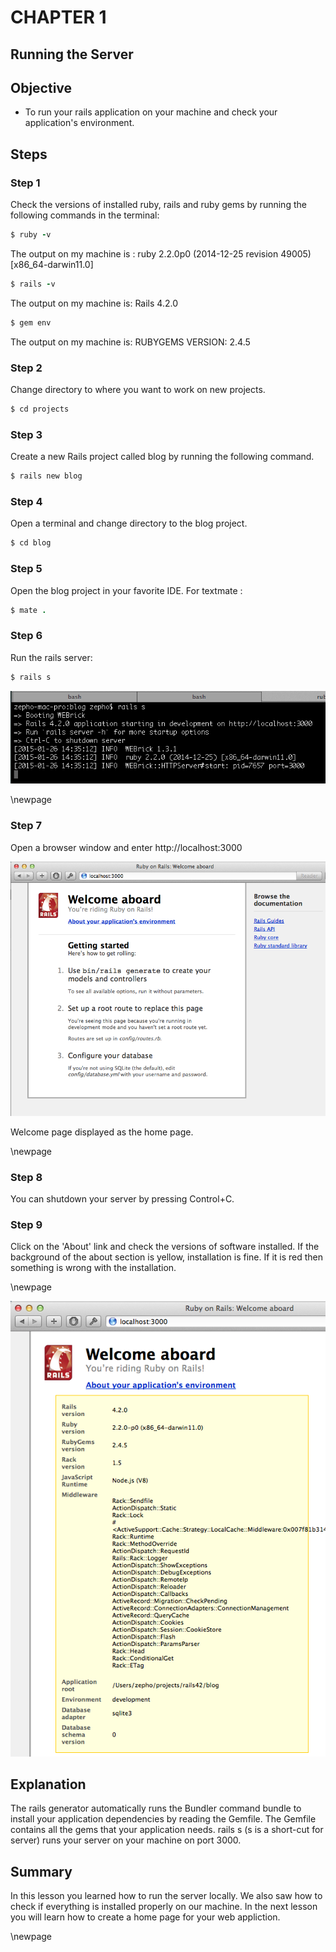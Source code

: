 CHAPTER 1
=============
Running the Server
------------------------------
 
## Objective ##

- To run your rails application on your machine and check your application's environment.

## Steps ##

### Step 1					

Check the versions of installed ruby, rails and ruby gems by running the following commands in the terminal:

```ruby
$ ruby -v
```

The output on my machine is : ruby 2.2.0p0 (2014-12-25 revision 49005) [x86_64-darwin11.0]

```ruby  
$ rails -v
```
The output on my machine is: Rails 4.2.0

```ruby    
$ gem env
```		 
The output on my machine is: RUBYGEMS VERSION: 2.4.5

### Step 2 ###
 
Change directory to where you want to work on new projects. 

```ruby
$ cd projects
```

### Step 3 ###

Create a new Rails project called blog by running the following command.

```ruby
$ rails new blog
```

### Step 4 ###

Open a terminal and change directory to the blog project.

```ruby
$ cd blog
```

### Step 5 ###

Open the blog project in your favorite IDE. For textmate :

```ruby
$ mate .
```

### Step 6 ###

Run the rails server:

```ruby
$ rails s
```

![Rails Server](./figures/rails_server.png)

\newpage

### Step 7 ###

Open a browser window and enter http://localhost:3000

![Welcome Aboard](./figures/welcome_page.png)

Welcome page displayed as the home page.

\newpage

### Step 8 ###

You can shutdown your server by pressing Control+C. 

### Step 9 ###

Click on the 'About' link and check the versions of software installed. If the background of the about section is yellow, installation is fine. If it is red then something is wrong with the installation.

\newpage

![Details About Your Environment](./figures/about_env.png)

## Explanation					

The rails generator automatically runs the Bundler command bundle to install your application dependencies by reading the Gemfile. The Gemfile contains all the gems that your application needs. rails s (s is a short-cut for server) runs your server on your machine on port 3000.

## Summary ##

In this lesson you learned how to run the server locally. We also saw how to check if everything is installed properly on our machine. In the next lesson you will learn how to create a home page for your web appliction.

\newpage

